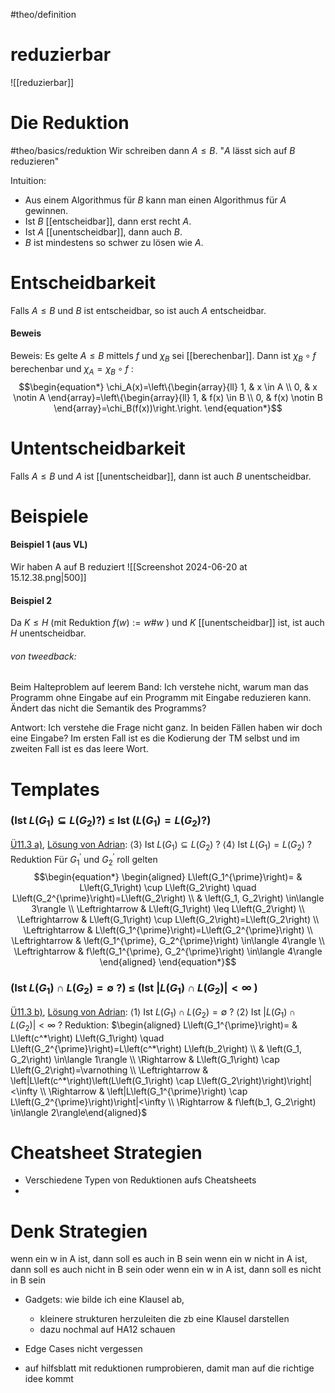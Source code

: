 #theo/definition
# reduzierbar
![[reduzierbar]]

# Die Reduktion
#theo/basics/reduktion 
Wir schreiben dann $A \leq B$. 
"$A$ lässt sich auf $B$ reduzieren"

Intuition:
- Aus einem Algorithmus für $B$ kann man einen Algorithmus für $A$ gewinnen.
- Ist $B$ [[entscheidbar]], dann erst recht $A$.
- Ist $A$ [[unentscheidbar]], dann auch $B$.
- $B$ ist mindestens so schwer zu lösen wie $A$.


# Entscheidbarkeit
Falls $A \leq B$ und $B$ ist entscheidbar, so ist auch $A$ entscheidbar.

#### Beweis
Beweis:
Es gelte $A \leq B$ mittels $f$ und $\chi_B$ sei [[berechenbar]]. Dann ist $\chi_B \circ f$ berechenbar und $\chi_A=\chi_B \circ f$ :
$$\begin{equation*}
\chi_A(x)=\left\{\begin{array}{ll}
1, & x \in A \\
0, & x \notin A
\end{array}=\left\{\begin{array}{ll}
1, & f(x) \in B \\
0, & f(x) \notin B
\end{array}=\chi_B(f(x))\right.\right.
\end{equation*}$$

# Untentscheidbarkeit
Falls $A \leq B$ und $A$ ist [[unentscheidbar]], dann ist auch $B$ unentscheidbar.


# Beispiele
#### Beispiel 1 (aus VL)
Wir haben A auf B reduziert
![[Screenshot 2024-06-20 at 15.12.38.png|500]]

#### Beispiel 2
Da $K \leq H$ (mit Reduktion $f(w):=w \# w$ ) und $K$ [[unentscheidbar]] ist, ist auch $H$ unentscheidbar.

###### von tweedback:
Beim Halteproblem auf leerem Band: Ich verstehe nicht, warum man das Programm ohne Eingabe auf ein Programm mit Eingabe reduzieren kann. Ändert das nicht die Semantik des Programms?

Antwort:
	Ich verstehe die Frage nicht ganz. In beiden Fällen haben wir doch eine Eingabe? Im ersten Fall ist es die Kodierung der TM selbst und im zweiten Fall ist es das leere Wort.



# Templates
### (Ist $L\left(G_1\right) \subseteq L\left(G_2\right)$?) $\leq$ Ist ($L\left(G_1\right)=L\left(G_2\right)$?)
[Ü11.3 a)](https://teaching.model.in.tum.de/2024ss/theo/ex/ue11-nosolution.pdf?key=wzjSitSL), [Lösung von Adrian](https://zulip.in.tum.de/user_uploads/2/13/BBJjE0eoqAU8b3ukjozU4Nme/Theo-S11.pdf):
$\langle 3\rangle$ Ist $L\left(G_1\right) \subseteq L\left(G_2\right)$ ?
$\langle 4\rangle$ Ist $L\left(G_1\right)=L\left(G_2\right)$ ?
Reduktion
	Für $G_1^{\prime}$ und $G_2^{\prime}$ roll gelten
	$$\begin{equation*}
	\begin{aligned}
	L\left(G_1^{\prime}\right)= & L\left(G_1\right) \cup L\left(G_2\right) \quad L\left(G_2^{\prime}\right)=L\left(G_2\right) \\
	& \left(G_1, G_2\right) \in\langle 3\rangle \\
	\Leftrightarrow & L\left(G_1\right) \leq L\left(G_2\right) \\
	\Leftrightarrow & L\left(G_1\right) \cup L\left(G_2\right)=L\left(G_2\right) \\
	\Leftrightarrow & L\left(G_1^{\prime}\right)=L\left(G_2^{\prime}\right) \\
	\Leftrightarrow & \left(G_1^{\prime}, G_2^{\prime}\right) \in\langle 4\rangle \\
	\Leftrightarrow & f\left(G_1^{\prime}, G_2^{\prime}\right) \in\langle 4\rangle
	\end{aligned}
	\end{equation*}$$
### (Ist $L\left(G_1\right) \cap L\left(G_2\right)=\emptyset$ ?) $\leq$ (Ist $\left|L\left(G_1\right) \cap L\left(G_2\right)\right|<\infty$ )
[Ü11.3 b)](https://teaching.model.in.tum.de/2024ss/theo/ex/ue11-nosolution.pdf?key=wzjSitSL), [Lösung von Adrian](https://zulip.in.tum.de/user_uploads/2/13/BBJjE0eoqAU8b3ukjozU4Nme/Theo-S11.pdf):
$\langle 1\rangle$ Ist $L\left(G_1\right) \cap L\left(G_2\right)=\emptyset$ ?
$\langle 2\rangle$ Ist $\left|L\left(G_1\right) \cap L\left(G_2\right)\right|<\infty$ ?
Reduktion:
	$\begin{aligned} L\left(G_1^{\prime}\right)= & L\left(c^*\right) L\left(G_1\right) \quad L\left(G_2^{\prime}\right)=L\left(c^*\right) L\left(b_2\right) \\ & \left(G_1, G_2\right) \in\langle 1\rangle \\ \Rightarrow & L\left(G_1\right) \cap L\left(G_2\right)=\varnothing \\ \Leftrightarrow & \left|L\left(c^*\right)\left(L\left(G_1\right) \cap L\left(G_2\right)\right)\right|<\infty \\ \Rightarrow & \left|L\left(G_1^{\prime}\right) \cap L\left(G_2^{\prime}\right)\right|<\infty \\ \Rightarrow & f\left(b_1, G_2\right) \in\langle 2\rangle\end{aligned}$



# Cheatsheet Strategien
- Verschiedene Typen von Reduktionen aufs Cheatsheets
- 

# Denk Strategien
wenn ein w in A ist, dann soll es auch in B sein 
wenn ein w nicht in A ist, dann soll es auch nicht in B sein 
oder
wenn ein w in A ist, dann soll es nicht in B sein

- Gadgets: wie bilde ich eine Klausel ab, 
	- kleinere strukturen herzuleiten die zb eine Klausel darstellen
	- dazu nochmal auf HA12 schauen


- Edge Cases nicht vergessen 

- auf hilfsblatt mit reduktionen rumprobieren, damit man auf die richtige idee kommt